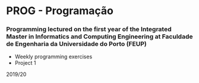 # PROG - Programação
### Programming lectured on the first year of the Integrated Master in Informatics and Computing Engineering at Faculdade de Engenharia da Universidade do Porto (FEUP)

* Weekly programming exercises
* Project 1

2019/20
